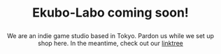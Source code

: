 <H1><p align=center>Ekubo-Labo coming soon!</p></H1>
<p align=center>We are an indie game studio based in Tokyo. Pardon us while we set up shop here. In the meantime, check out our <a href=https://linktr.ee/ekubo_labo">linktree</a></p>

